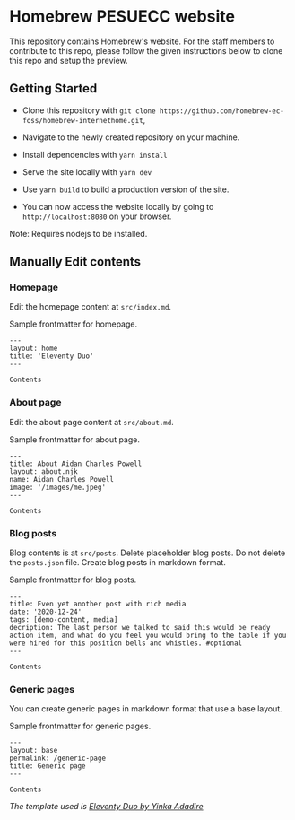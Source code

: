 # Homebrew PESUECC website

This repository contains Homebrew's website. For the staff members to contribute to this repo, please follow the given instructions below to clone 
this repo and setup the preview.

## Getting Started

- Clone this repository with `git clone https://github.com/homebrew-ec-foss/homebrew-internethome.git`,

- Navigate to the newly created repository on your machine.

- Install dependencies with `yarn install`

- Serve the site locally with `yarn dev`

- Use `yarn build` to build a production version of the site.

- You can now access the website locally by going to `http://localhost:8080` on your browser.

Note: Requires nodejs to be installed.

## Manually Edit contents

### Homepage

Edit the homepage content at `src/index.md`.

Sample frontmatter for homepage.

```
---
layout: home
title: 'Eleventy Duo'
---

Contents
```

### About page

Edit the about page content at `src/about.md`.

Sample frontmatter for about page.

```
---
title: About Aidan Charles Powell
layout: about.njk
name: Aidan Charles Powell
image: '/images/me.jpeg'
---

Contents
```

### Blog posts

Blog contents is at `src/posts`. Delete placeholder blog posts. Do not delete the `posts.json` file. Create blog posts in markdown format.

Sample frontmatter for blog posts.

```
---
title: Even yet another post with rich media
date: '2020-12-24'
tags: [demo-content, media]
decription: The last person we talked to said this would be ready action item, and what do you feel you would bring to the table if you were hired for this position bells and whistles. #optional
---

Contents
```

### Generic pages

You can create generic pages in markdown format that use a base layout.

Sample frontmatter for generic pages.

```
---
layout: base
permalink: /generic-page
title: Generic page
---

Contents
```

*The template used is [Eleventy Duo by Yinka Adadire](https://github.com/yinkakun/eleventy-duo/)*